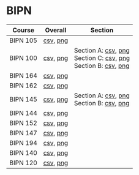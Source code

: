 # BIPN

| Course | Overall | Section |
| ------ | ------- | ------- |
| BIPN 105 | [csv](https://github.com/UCSD-Historical-Enrollment-Data//Users/ryanbatubara/Desktop/2024Spring/blob/main/overall/BIPN%20105.csv), [png](https://raw.githubusercontent.com/UCSD-Historical-Enrollment-Data//Users/ryanbatubara/Desktop/2024Spring/main/plot_overall/BIPN%20105.png) |  |
| BIPN 100 | [csv](https://github.com/UCSD-Historical-Enrollment-Data//Users/ryanbatubara/Desktop/2024Spring/blob/main/overall/BIPN%20100.csv), [png](https://raw.githubusercontent.com/UCSD-Historical-Enrollment-Data//Users/ryanbatubara/Desktop/2024Spring/main/plot_overall/BIPN%20100.png) | Section A: [csv](https://github.com/UCSD-Historical-Enrollment-Data//Users/ryanbatubara/Desktop/2024Spring/blob/main/section/BIPN%20100_A.csv), [png](https://raw.githubusercontent.com/UCSD-Historical-Enrollment-Data//Users/ryanbatubara/Desktop/2024Spring/main/plot_section/BIPN%20100_A.png)<br>Section C: [csv](https://github.com/UCSD-Historical-Enrollment-Data//Users/ryanbatubara/Desktop/2024Spring/blob/main/section/BIPN%20100_C.csv), [png](https://raw.githubusercontent.com/UCSD-Historical-Enrollment-Data//Users/ryanbatubara/Desktop/2024Spring/main/plot_section/BIPN%20100_C.png)<br>Section B: [csv](https://github.com/UCSD-Historical-Enrollment-Data//Users/ryanbatubara/Desktop/2024Spring/blob/main/section/BIPN%20100_B.csv), [png](https://raw.githubusercontent.com/UCSD-Historical-Enrollment-Data//Users/ryanbatubara/Desktop/2024Spring/main/plot_section/BIPN%20100_B.png) |
| BIPN 164 | [csv](https://github.com/UCSD-Historical-Enrollment-Data//Users/ryanbatubara/Desktop/2024Spring/blob/main/overall/BIPN%20164.csv), [png](https://raw.githubusercontent.com/UCSD-Historical-Enrollment-Data//Users/ryanbatubara/Desktop/2024Spring/main/plot_overall/BIPN%20164.png) |  |
| BIPN 162 | [csv](https://github.com/UCSD-Historical-Enrollment-Data//Users/ryanbatubara/Desktop/2024Spring/blob/main/overall/BIPN%20162.csv), [png](https://raw.githubusercontent.com/UCSD-Historical-Enrollment-Data//Users/ryanbatubara/Desktop/2024Spring/main/plot_overall/BIPN%20162.png) |  |
| BIPN 145 | [csv](https://github.com/UCSD-Historical-Enrollment-Data//Users/ryanbatubara/Desktop/2024Spring/blob/main/overall/BIPN%20145.csv), [png](https://raw.githubusercontent.com/UCSD-Historical-Enrollment-Data//Users/ryanbatubara/Desktop/2024Spring/main/plot_overall/BIPN%20145.png) | Section A: [csv](https://github.com/UCSD-Historical-Enrollment-Data//Users/ryanbatubara/Desktop/2024Spring/blob/main/section/BIPN%20145_A.csv), [png](https://raw.githubusercontent.com/UCSD-Historical-Enrollment-Data//Users/ryanbatubara/Desktop/2024Spring/main/plot_section/BIPN%20145_A.png)<br>Section B: [csv](https://github.com/UCSD-Historical-Enrollment-Data//Users/ryanbatubara/Desktop/2024Spring/blob/main/section/BIPN%20145_B.csv), [png](https://raw.githubusercontent.com/UCSD-Historical-Enrollment-Data//Users/ryanbatubara/Desktop/2024Spring/main/plot_section/BIPN%20145_B.png) |
| BIPN 144 | [csv](https://github.com/UCSD-Historical-Enrollment-Data//Users/ryanbatubara/Desktop/2024Spring/blob/main/overall/BIPN%20144.csv), [png](https://raw.githubusercontent.com/UCSD-Historical-Enrollment-Data//Users/ryanbatubara/Desktop/2024Spring/main/plot_overall/BIPN%20144.png) |  |
| BIPN 152 | [csv](https://github.com/UCSD-Historical-Enrollment-Data//Users/ryanbatubara/Desktop/2024Spring/blob/main/overall/BIPN%20152.csv), [png](https://raw.githubusercontent.com/UCSD-Historical-Enrollment-Data//Users/ryanbatubara/Desktop/2024Spring/main/plot_overall/BIPN%20152.png) |  |
| BIPN 147 | [csv](https://github.com/UCSD-Historical-Enrollment-Data//Users/ryanbatubara/Desktop/2024Spring/blob/main/overall/BIPN%20147.csv), [png](https://raw.githubusercontent.com/UCSD-Historical-Enrollment-Data//Users/ryanbatubara/Desktop/2024Spring/main/plot_overall/BIPN%20147.png) |  |
| BIPN 194 | [csv](https://github.com/UCSD-Historical-Enrollment-Data//Users/ryanbatubara/Desktop/2024Spring/blob/main/overall/BIPN%20194.csv), [png](https://raw.githubusercontent.com/UCSD-Historical-Enrollment-Data//Users/ryanbatubara/Desktop/2024Spring/main/plot_overall/BIPN%20194.png) |  |
| BIPN 140 | [csv](https://github.com/UCSD-Historical-Enrollment-Data//Users/ryanbatubara/Desktop/2024Spring/blob/main/overall/BIPN%20140.csv), [png](https://raw.githubusercontent.com/UCSD-Historical-Enrollment-Data//Users/ryanbatubara/Desktop/2024Spring/main/plot_overall/BIPN%20140.png) |  |
| BIPN 120 | [csv](https://github.com/UCSD-Historical-Enrollment-Data//Users/ryanbatubara/Desktop/2024Spring/blob/main/overall/BIPN%20120.csv), [png](https://raw.githubusercontent.com/UCSD-Historical-Enrollment-Data//Users/ryanbatubara/Desktop/2024Spring/main/plot_overall/BIPN%20120.png) |  |
